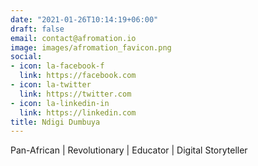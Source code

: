 ```yaml
---
date: "2021-01-26T10:14:19+06:00"
draft: false
email: contact@afromation.io
image: images/afromation_favicon.png
social:
- icon: la-facebook-f
  link: https://facebook.com
- icon: la-twitter
  link: https://twitter.com
- icon: la-linkedin-in
  link: https://linkedin.com
title: Ndigi Dumbuya
---
```


Pan-African | Revolutionary | Educator | Digital Storyteller